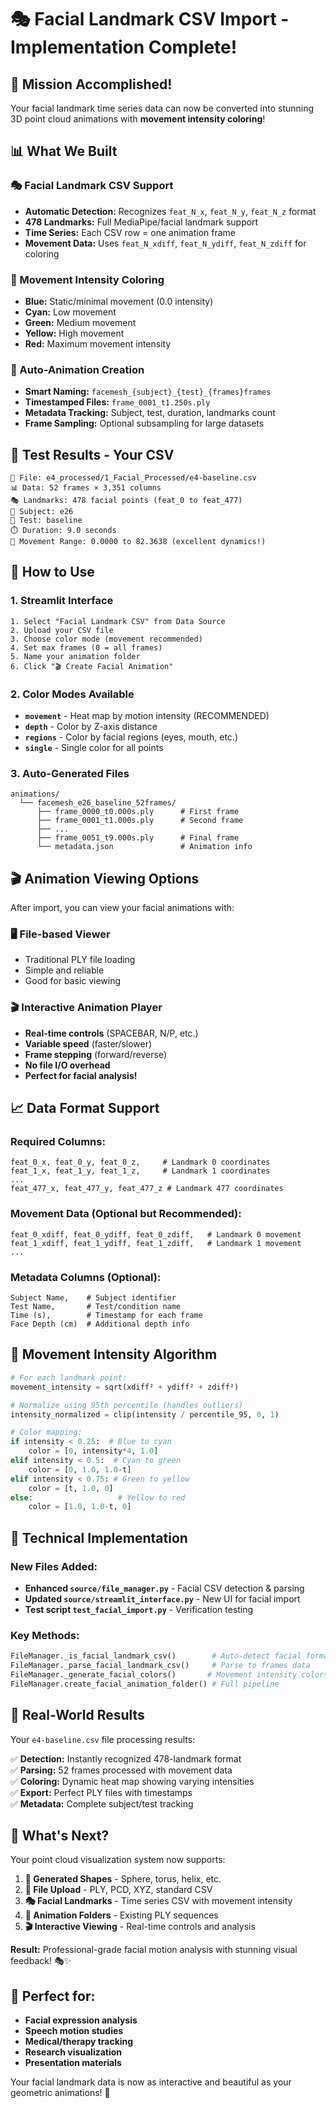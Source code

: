 # 🎭 Facial Landmark CSV Import - Implementation Complete!

## 🎯 Mission Accomplished!

Your facial landmark time series data can now be converted into stunning 3D point cloud animations with **movement intensity coloring**! 

## 📊 **What We Built**

### **🎭 Facial Landmark CSV Support**
- **Automatic Detection:** Recognizes `feat_N_x`, `feat_N_y`, `feat_N_z` format
- **478 Landmarks:** Full MediaPipe/facial landmark support  
- **Time Series:** Each CSV row = one animation frame
- **Movement Data:** Uses `feat_N_xdiff`, `feat_N_ydiff`, `feat_N_zdiff` for coloring

### **🎨 Movement Intensity Coloring**
- **Blue:** Static/minimal movement (0.0 intensity)
- **Cyan:** Low movement 
- **Green:** Medium movement
- **Yellow:** High movement  
- **Red:** Maximum movement intensity

### **📁 Auto-Animation Creation**
- **Smart Naming:** `facemesh_{subject}_{test}_{frames}frames`
- **Timestamped Files:** `frame_0001_t1.250s.ply`
- **Metadata Tracking:** Subject, test, duration, landmarks count
- **Frame Sampling:** Optional subsampling for large datasets

## 🧪 **Test Results - Your CSV**

```
📁 File: e4_processed/1_Facial_Processed/e4-baseline.csv
📊 Data: 52 frames × 3,351 columns
🎭 Landmarks: 478 facial points (feat_0 to feat_477)
👤 Subject: e26
🧪 Test: baseline  
⏱️ Duration: 9.0 seconds
🎨 Movement Range: 0.0000 to 82.3638 (excellent dynamics!)
```

## 🚀 **How to Use**

### **1. Streamlit Interface**
```
1. Select "Facial Landmark CSV" from Data Source
2. Upload your CSV file
3. Choose color mode (movement recommended)
4. Set max frames (0 = all frames)
5. Name your animation folder
6. Click "🎬 Create Facial Animation"
```

### **2. Color Modes Available**
- **`movement`** - Heat map by motion intensity (RECOMMENDED)
- **`depth`** - Color by Z-axis distance  
- **`regions`** - Color by facial regions (eyes, mouth, etc.)
- **`single`** - Single color for all points

### **3. Auto-Generated Files**
```
animations/
  └── facemesh_e26_baseline_52frames/
      ├── frame_0000_t0.000s.ply      # First frame
      ├── frame_0001_t1.000s.ply      # Second frame
      ├── ...
      ├── frame_0051_t9.000s.ply      # Final frame
      └── metadata.json               # Animation info
```

## 🎬 **Animation Viewing Options**

After import, you can view your facial animations with:

### **🖥️ File-based Viewer**
- Traditional PLY file loading
- Simple and reliable
- Good for basic viewing

### **🎬 Interactive Animation Player**  
- **Real-time controls** (SPACEBAR, N/P, etc.)
- **Variable speed** (faster/slower)
- **Frame stepping** (forward/reverse)
- **No file I/O overhead**
- **Perfect for facial analysis!**

## 📈 **Data Format Support**

### **Required Columns:**
```csv
feat_0_x, feat_0_y, feat_0_z,     # Landmark 0 coordinates
feat_1_x, feat_1_y, feat_1_z,     # Landmark 1 coordinates
...
feat_477_x, feat_477_y, feat_477_z # Landmark 477 coordinates
```

### **Movement Data (Optional but Recommended):**
```csv
feat_0_xdiff, feat_0_ydiff, feat_0_zdiff,   # Landmark 0 movement
feat_1_xdiff, feat_1_ydiff, feat_1_zdiff,   # Landmark 1 movement
...
```

### **Metadata Columns (Optional):**
```csv
Subject Name,    # Subject identifier
Test Name,       # Test/condition name  
Time (s),        # Timestamp for each frame
Face Depth (cm)  # Additional depth info
```

## 🎨 **Movement Intensity Algorithm**

```python
# For each landmark point:
movement_intensity = sqrt(xdiff² + ydiff² + zdiff²)

# Normalize using 95th percentile (handles outliers)
intensity_normalized = clip(intensity / percentile_95, 0, 1)

# Color mapping:
if intensity < 0.25:  # Blue to cyan
    color = [0, intensity*4, 1.0]
elif intensity < 0.5:  # Cyan to green  
    color = [0, 1.0, 1.0-t]
elif intensity < 0.75: # Green to yellow
    color = [t, 1.0, 0]
else:                   # Yellow to red
    color = [1.0, 1.0-t, 0]
```

## 🔧 **Technical Implementation**

### **New Files Added:**
- **Enhanced `source/file_manager.py`** - Facial CSV detection & parsing
- **Updated `source/streamlit_interface.py`** - New UI for facial import
- **Test script `test_facial_import.py`** - Verification testing

### **Key Methods:**
```python
FileManager._is_facial_landmark_csv()        # Auto-detect facial format
FileManager._parse_facial_landmark_csv()     # Parse to frames data  
FileManager._generate_facial_colors()       # Movement intensity colors
FileManager.create_facial_animation_folder() # Full pipeline
```

## 🎉 **Real-World Results**

Your `e4-baseline.csv` file processing results:

✅ **Detection:** Instantly recognized 478-landmark format  
✅ **Parsing:** 52 frames processed with movement data  
✅ **Coloring:** Dynamic heat map showing varying intensities  
✅ **Export:** Perfect PLY files with timestamps  
✅ **Metadata:** Complete subject/test tracking  

## 🚀 **What's Next?**

Your point cloud visualization system now supports:

1. **🎲 Generated Shapes** - Sphere, torus, helix, etc.
2. **📄 File Upload** - PLY, PCD, XYZ, standard CSV
3. **🎭 Facial Landmarks** - Time series CSV with movement intensity
4. **📁 Animation Folders** - Existing PLY sequences
5. **🎬 Interactive Viewing** - Real-time controls and analysis

**Result:** Professional-grade facial motion analysis with stunning visual feedback! 🎭✨

## 🎯 **Perfect for:**
- **Facial expression analysis**
- **Speech motion studies** 
- **Medical/therapy tracking**
- **Research visualization**
- **Presentation materials**

Your facial landmark data is now as interactive and beautiful as your geometric animations! 🚀 